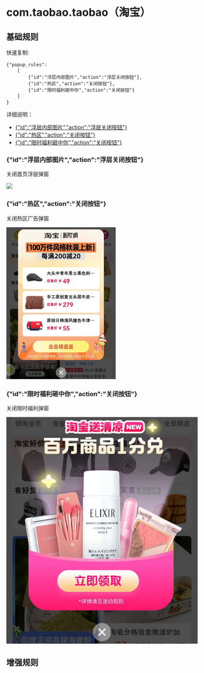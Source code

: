 # com.taobao.taobao（淘宝）

## 基础规则

快速复制:
```
{"popup_rules":
    [
        {"id":"浮层内部图片","action":"浮层关闭按钮"},
        {"id":"热区","action":"关闭按钮"},
        {"id":"限时福利砸中你","action":"关闭按钮"}
    ]
}
```
详细说明：
- [{"id":"浮层内部图片","action":"浮层关闭按钮"}](#id浮层内部图片action浮层关闭按钮)
- [{"id":"热区","action":"关闭按钮"}](#id热区action关闭按钮)
- [{"id":"限时福利砸中你","action":"关闭按钮"}](#id限时福利砸中你action关闭按钮)

### {"id":"浮层内部图片","action":"浮层关闭按钮"}
关闭首页浮层弹窗

![](./assets/首页浮层弹窗.jpg)

### {"id":"热区","action":"关闭按钮"}
关闭热区广告弹窗

![](./assets/热区广告弹窗.jpg)

### {"id":"限时福利砸中你","action":"关闭按钮"}
关闭限时福利弹窗

![](./assets/限时福利弹窗.jpg)

## 增强规则